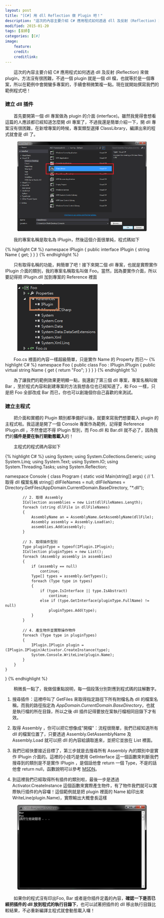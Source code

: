 ```yaml
---
layout: post
title: "[C#] 用 dll Reflection 做 Plugin 吧！"
description: "這次的內容主要介紹 C# 應用程式如何透過 dll 及反射 (Reflection) 來做 plugin，方法沒有很困難，一個 plugin 就是一個 dll 檔，也就等於是一個專案，所以在範例中會開蠻多專案的。現在就開始撰寫我們的範例程式吧！"
modified: 2015-01-20
tags: [巫師]
categories: [C#]
image:
    feature: 
    credit: 
    creditlink: 
---
```


　　這次的內容主要介紹 C# 應用程式如何透過 dll 及反射 (Reflection) 來做 plugin，方法沒有很困難，不過一個 plugin 就是一個 dll 檔，也就等於是一個專案，所以在範例中會開蠻多專案的，手續會稍微繁複一點。現在就開始撰寫我們的範例程式吧！

<!--more-->

### 建立 dll 插件
　　首先要開第一個 dll 專案做為 plugin 的介面 (interface)。雖然我覺得會想看這篇的人應該都已經知道怎麼開 dll 專案了，不過我還是簡單介紹一下，開 dll 專案沒有很困難，在新增專案的時候，專案類型選擇 ClassLibrary，編譯出來的程式就會是 dll 了。

<figure class="large center"> <img src="/images/2015/csharp-plugin-01.png" alt=""> </figure>

　　我的專案名稱是取名為 IPlugin，然後這個介面很單純，程式碼如下

{% highlight C# %}
namespace IPlugin
{
    public interface IPlugin
    {
        string Name { get; }
    }
}
{% endhighlight %}

　　只有取得名稱的功能，夠簡單了吧！接下來開二個 dll 專案，也就是實際實作 IPlugin 介面的類別，我的專案名稱取名叫做 Foo。當然，因為要實作介面，所以要記得把 IPlugin.dll 加到專案的 Reference 裡面

<figure class="half center"> <img src="/images/2015/csharp-plugin-02.png" alt=""> </figure>

　　Foo.cs 裡面的內容一樣超級簡單，只是實作 Name 的 Property 而已～
{% highlight C# %}
namespace Foo
{
    public class Foo : IPlugin.IPlugin
    {
        public virtual string Name { get { return "Foo"; } }
    }
}
{% endhighlight %}

　　為了讓我們的範例效果更明顯一點，我還創了第三個 dll 專案，專案名稱叫做 Bar ，至於程式內容和創建專案的方法我想各位也已經知道了，和 Foo 一樣，只是把 Foo 全部改成 Bar 而已，你也可以創幾個你自己喜歡的來測試。

### 建立主程式

　　把介面和實體的 Plugin 類別都準備好以後，就要來寫我們想要載入 plugin 的主程式啦。我這邊是開了一個 Console 專案作為範例，記得要 Reference IPlugin.dll ，不然會認不得 IPlugin 型別，而 Foo.dll 和 Bar.dll 就不必了，因為我們的**插件是要在執行期動態載入**的！

　　主程式的程式碼內容如下

{% highlight C# %}
using System;
using System.Collections.Generic;
using System.Linq;
using System.Text;
using System.IO;
using System.Threading.Tasks;
using System.Reflection;

namespace Console
{
    class Program
    {
        static void Main(string[] args)
        {
            // 1. 取得 dll 檔案名稱
            string[] dllFileNames = null;
            dllFileNames = Directory.GetFiles(AppDomain.CurrentDomain.BaseDirectory, "*.dll");

            // 2. 取得 Assembly
            ICollection assemblies = new List(dllFileNames.Length);
            foreach (string dllFile in dllFileNames)
            {
                AssemblyName an = AssemblyName.GetAssemblyName(dllFile);
                Assembly assembly = Assembly.Load(an);
                assemblies.Add(assembly);
            }

            // 3. 取得插件型別
            Type pluginType = typeof(IPlugin.IPlugin);
            ICollection pluginTypes = new List();
            foreach (Assembly assembly in assemblies)
            {
                if (assembly == null)
                    continue;
                Type[] types = assembly.GetTypes();
                foreach (Type type in types)
                {
                    if (type.IsInterface || type.IsAbstract)
                        continue;
                    else if (type.GetInterface(pluginType.FullName) != null)
                        pluginTypes.Add(type);
                }
            }

            // 4. 產生物件並實際操作物件
            foreach (Type type in pluginTypes)
            {
                IPlugin.IPlugin plugin = (IPlugin.IPlugin)Activator.CreateInstance(type);
                System.Console.WriteLine(plugin.Name);
            }
        }
    }
}
{% endhighlight %}

　　稍微長一點了，我做個重點說明，每一個段落分別對應到程式碼的註解數字。

1. 搜尋插件：這裡呼叫了 GetFiles 來取得指定路徑下所有附檔名為 dll 的檔案名稱，而我的路徑指定為 *AppDomain.CurrentDomain.BaseDirectory*，也就是執行檔的所在目錄，所以之後 dll 插件記得要放在案執行檔相同目錄下才有效。

2. 取得 Assembly ，你可以把它想像成"開檔"：流程很簡單，我們已經知道所有 dll 的檔案位置了，只要透過 Assembly.GetAssemblyName 及 Assembly.Load 就可以把 dll 的內容給讀取進來，並把它並放在 List 裡面。

3. 我們已經快要接近目標了，第三步就是去搜尋所有 Assembly 內的類別中是實作 IPlugin 介面的。這裡的小技巧是使用 GetInterface 這一個函數來判斷我們搜尋到的類別是不是實作 IPlugin ，是個話他會 return 一個 Type，不是的話他會 return null，函數說明可以參考 [MSDN](https://msdn.microsoft.com/en-us/library/ayfa0fcd(v=vs.110).aspx)。

4. 到這裡我們已經取得所有插件的類別啦，最後一步是透過 Activator.CreateInstance 這個函數來實際產生物件，有了物件我們就可以實際執行插件的內容囉！這個範例就是把 plugin 裡面的 Name 給印出來 WriteLine(plugin.Name)，實際輸出大概會長這樣
<figure class="large center"> <img src="/images/2015/csharp-plugin-03.png" alt=""> </figure>

　　如果你的程式沒有印出Foo, Bar 或者是你插件定義的內容，**確認一下是否已經把插件的 dll 放到程式的執行目錄下**，也可以試著把插件的 dll 移出執行目錄比較結果，不必重新編譯主程式就會動態載入囉！
